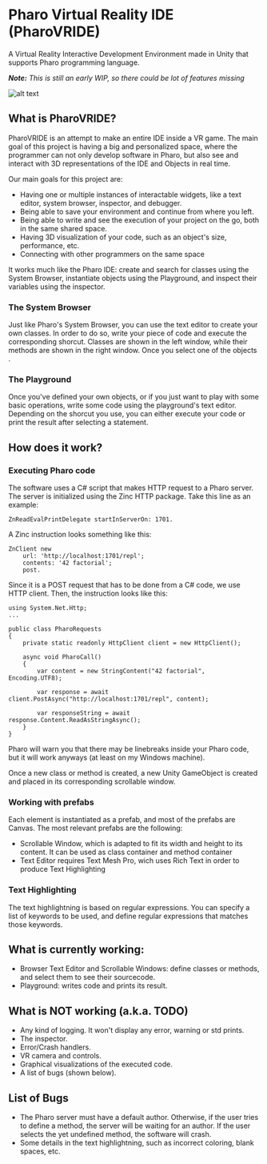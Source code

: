 # Pharo Virtual Reality IDE (PharoVRIDE)
A Virtual Reality Interactive Development Environment made in Unity that supports Pharo programming language.

<i><b>Note:</b> This is still an early WIP, so there could be lot of features missing</i>

![alt text](https://github.com/Vito217/CC5114/blob/master/screenShots/2020-04-22-(1).png)

## What is PharoVRIDE?

PharoVRIDE is an attempt to make an entire IDE inside a VR game. The main goal of this project is having a big and personalized space, where the programmer can not only develop software in Pharo, but also see and interact with 3D representations of the IDE and Objects in real time.

Our main goals for this project are:
<ul>
  <li>Having one or multiple instances of interactable widgets, like a text editor, system browser, inspector, and debugger.</li>
  <li>Being able to save your environment and continue from where you left.</li>
  <li>Being able to write and see the execution of your project on the go, both in the same shared space.</li>
  <li>Having 3D visualization of your code, such as an object's size, performance, etc.</li>
  <li>Connecting with other programmers on the same space</li>
</ul>

It works much like the Pharo IDE: create and search for classes using the System Browser, instantiate objects using the Playground, and inspect their variables using the inspector.

### The System Browser

Just like Pharo's System Browser, you can use the text editor to create your own classes. In order to do so, write your piece of code and execute the corresponding shorcut. Classes are shown in the left window, while their methods are shown in the right window. Once you select one of the objects .

### The Playground
Once you've defined your own objects, or if you just want to play with some basic operations, write some code using the playground's text editor. Depending on the shorcut you use, you can either execute your code or print the result after selecting a statement.

## How does it work?

### Executing Pharo code
The software uses a C# script that makes HTTP request to a Pharo server. The server is initialized using the Zinc HTTP package. Take this line as an example:

```
ZnReadEvalPrintDelegate startInServerOn: 1701.
```

A Zinc instruction looks something like this:

```
ZnClient new
    url: 'http://localhost:1701/repl';
    contents: '42 factorial';
    post.
```

Since it is a POST request that has to be done from a C# code, we use HTTP client. Then, the instruction looks like this:

```
using System.Net.Http;
...

public class PharoRequests
{
    private static readonly HttpClient client = new HttpClient();

    async void PharoCall()
    {   
        var content = new StringContent("42 factorial", Encoding.UTF8);

        var response = await client.PostAsync("http://localhost:1701/repl", content);

        var responseString = await response.Content.ReadAsStringAsync();
    }
}
```

Pharo will warn you that there may be linebreaks inside your Pharo code, but it will work anyways (at least on my Windows machine).

Once a new class or method is created, a new Unity GameObject is created and placed in its corresponding scrollable window.

### Working with prefabs

Each element is instantiated as a prefab, and most of the prefabs are Canvas. The most relevant prefabs are the following:

<ul>
  <li>Scrollable Window, which is adapted to fit its width and height to its content. It can be used as class container and method container</li>
  <li>Text Editor requires Text Mesh Pro, wich uses Rich Text in order to produce Text Highlighting</li>
</ul>

### Text Highlighting

The text highlightning is based on regular expressions. You can specify a list of keywords to be used, and define regular expressions that matches those keywords.

## What is currently working:

<ul>
  <li>Browser Text Editor and Scrollable Windows: define classes or methods, and select them to see their sourcecode.</li>
  <li>Playground: writes code and prints its result.</li>
</ul>

## What is NOT working (a.k.a. TODO)

<ul>
  <li>Any kind of logging. It won't display any error, warning or std prints.</li>
  <li>The inspector.</li>
  <li>Error/Crash handlers.</li>
  <li>VR camera and controls.</li>
  <li>Graphical visualizations of the executed code.</li>
  <li>A list of bugs (shown below).</li>
</ul>

## List of Bugs

<ul>
  <li>The Pharo server must have a default author. Otherwise, if the user tries to define a method, the server will be waiting for an author. If the user selects the yet undefined method, the software will crash.</li>
  <li>Some details in the text highlightning, such as incorrect coloring, blank spaces, etc.</li>
</ul>
